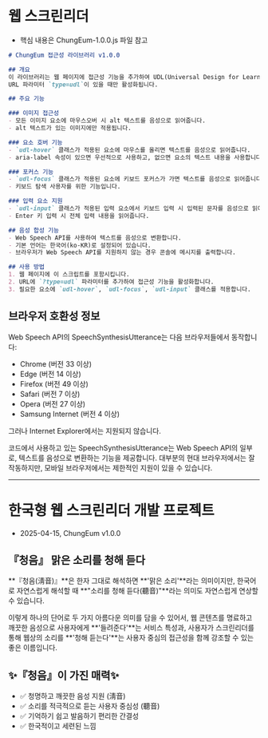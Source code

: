 # 웹 스크린리더
- 핵심 내용은 ChungEum-1.0.0.js 파일 참고

```markdown
# ChungEum 접근성 라이브러리 v1.0.0

## 개요
이 라이브러리는 웹 페이지에 접근성 기능을 추가하여 UDL(Universal Design for Learning) 원칙을 지원합니다.
URL 파라미터 `type=udl`이 있을 때만 활성화됩니다.

## 주요 기능

### 이미지 접근성
- 모든 이미지 요소에 마우스오버 시 alt 텍스트를 음성으로 읽어줍니다.
- alt 텍스트가 있는 이미지에만 적용됩니다.

### 요소 호버 기능
- `udl-hover` 클래스가 적용된 요소에 마우스를 올리면 텍스트를 음성으로 읽어줍니다.
- aria-label 속성이 있으면 우선적으로 사용하고, 없으면 요소의 텍스트 내용을 사용합니다.

### 포커스 기능
- `udl-focus` 클래스가 적용된 요소에 키보드 포커스가 가면 텍스트를 음성으로 읽어줍니다.
- 키보드 탐색 사용자를 위한 기능입니다.

### 입력 요소 지원
- `udl-input` 클래스가 적용된 입력 요소에서 키보드 입력 시 입력된 문자를 음성으로 읽어줍니다.
- Enter 키 입력 시 전체 입력 내용을 읽어줍니다.

## 음성 합성 기능
- Web Speech API를 사용하여 텍스트를 음성으로 변환합니다.
- 기본 언어는 한국어(ko-KR)로 설정되어 있습니다.
- 브라우저가 Web Speech API를 지원하지 않는 경우 콘솔에 메시지를 출력합니다.

## 사용 방법
1. 웹 페이지에 이 스크립트를 포함시킵니다.
2. URL에 `?type=udl` 파라미터를 추가하여 접근성 기능을 활성화합니다.
3. 필요한 요소에 `udl-hover`, `udl-focus`, `udl-input` 클래스를 적용합니다.
```

## 브라우저 호환성 정보

Web Speech API의 SpeechSynthesisUtterance는 다음 브라우저들에서 동작합니다:

- Chrome (버전 33 이상)
- Edge (버전 14 이상)
- Firefox (버전 49 이상)
- Safari (버전 7 이상)
- Opera (버전 27 이상)
- Samsung Internet (버전 4 이상)

그러나 Internet Explorer에서는 지원되지 않습니다.

코드에서 사용하고 있는 SpeechSynthesisUtterance는 Web Speech API의 일부로, 텍스트를 음성으로 변환하는 기능을 제공합니다. 대부분의 현대 브라우저에서는 잘 작동하지만, 모바일 브라우저에서는 제한적인 지원이 있을 수 있습니다.

----

# 한국형 웹 스크린리더 개발 프로젝트
- 2025-04-15, ChungEum v1.0.0

## 『청음』 맑은 소리를 청해 듣다

**『청음(淸音)』**은 한자 그대로 해석하면 **'맑은 소리'**라는 의미이지만,
한국어로 자연스럽게 해석할 때 **"소리를 청해 듣다(聽音)"**라는 의미도 자연스럽게 연상할 수 있습니다.

이렇게 하나의 단어로 두 가지 아름다운 의미를 담을 수 있어서,
웹 콘텐츠를 명료하고 깨끗한 음성으로 사용자에게 **'들려준다'**는 서비스 특성과,
사용자가 스크린리더를 통해 웹상의 소리를 **'청해 듣는다'**는 사용자 중심의 접근성을
함께 강조할 수 있는 좋은 이름입니다.

## ✨『청음』이 가진 매력✨
- ✅ 청명하고 깨끗한 음성 지원 (淸音)
- ✅ 소리를 적극적으로 듣는 사용자 중심성 (聽音)
- ✅ 기억하기 쉽고 발음하기 편리한 간결성
- ✅ 한국적이고 세련된 느낌